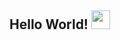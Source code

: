 ## Hello World! <img src="https://raw.githubusercontent.com/iampavangandhi/iampavangandhi/master/gifs/Hi.gif" width="30px"/>
